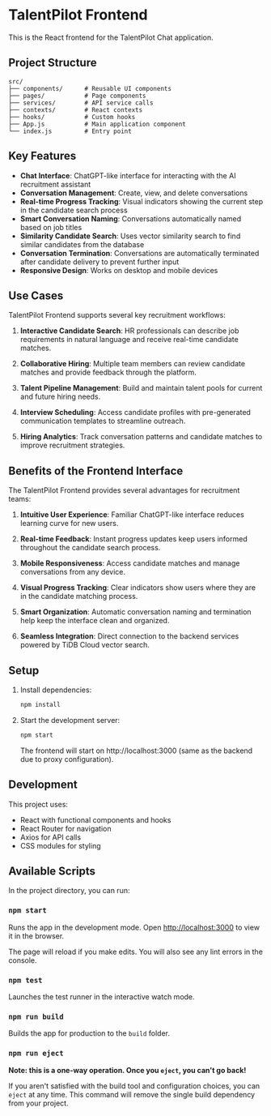 # TalentPilot Frontend

This is the React frontend for the TalentPilot Chat application.

## Project Structure

```
src/
├── components/      # Reusable UI components
├── pages/           # Page components
├── services/        # API service calls
├── contexts/        # React contexts
├── hooks/           # Custom hooks
├── App.js           # Main application component
└── index.js         # Entry point
```

## Key Features

- **Chat Interface**: ChatGPT-like interface for interacting with the AI recruitment assistant
- **Conversation Management**: Create, view, and delete conversations
- **Real-time Progress Tracking**: Visual indicators showing the current step in the candidate search process
- **Smart Conversation Naming**: Conversations automatically named based on job titles
- **Similarity Candidate Search**: Uses vector similarity search to find similar candidates from the database
- **Conversation Termination**: Conversations are automatically terminated after candidate delivery to prevent further input
- **Responsive Design**: Works on desktop and mobile devices

## Use Cases

TalentPilot Frontend supports several key recruitment workflows:

1. **Interactive Candidate Search**: HR professionals can describe job requirements in natural language and receive real-time candidate matches.

2. **Collaborative Hiring**: Multiple team members can review candidate matches and provide feedback through the platform.

3. **Talent Pipeline Management**: Build and maintain talent pools for current and future hiring needs.

4. **Interview Scheduling**: Access candidate profiles with pre-generated communication templates to streamline outreach.

5. **Hiring Analytics**: Track conversation patterns and candidate matches to improve recruitment strategies.

## Benefits of the Frontend Interface

The TalentPilot Frontend provides several advantages for recruitment teams:

1. **Intuitive User Experience**: Familiar ChatGPT-like interface reduces learning curve for new users.

2. **Real-time Feedback**: Instant progress updates keep users informed throughout the candidate search process.

3. **Mobile Responsiveness**: Access candidate matches and manage conversations from any device.

4. **Visual Progress Tracking**: Clear indicators show users where they are in the candidate matching process.

5. **Smart Organization**: Automatic conversation naming and termination help keep the interface clean and organized.

6. **Seamless Integration**: Direct connection to the backend services powered by TiDB Cloud vector search.

## Setup

1. Install dependencies:
   ```bash
   npm install
   ```

2. Start the development server:
   ```bash
   npm start
   ```

   The frontend will start on http://localhost:3000 (same as the backend due to proxy configuration).

## Development

This project uses:
- React with functional components and hooks
- React Router for navigation
- Axios for API calls
- CSS modules for styling

## Available Scripts

In the project directory, you can run:

### `npm start`

Runs the app in the development mode.
Open [http://localhost:3000](http://localhost:3000) to view it in the browser.

The page will reload if you make edits.
You will also see any lint errors in the console.

### `npm test`

Launches the test runner in the interactive watch mode.

### `npm run build`

Builds the app for production to the `build` folder.

### `npm run eject`

**Note: this is a one-way operation. Once you `eject`, you can't go back!**

If you aren't satisfied with the build tool and configuration choices, you can `eject` at any time. This command will remove the single build dependency from your project.
